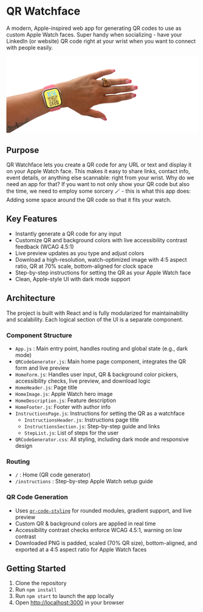 # QR Watchface

A modern, Apple-inspired web app for generating QR codes to use as custom Apple Watch faces. Super handy when socializing - have your LinkedIn (or website) QR code right at your wrist when you want to connect with people easily.

![image of Luise's wrist with an Apple watch showing her QR code](/public/watch_pic.png)

## Purpose

QR Watchface lets you create a QR code for any URL or text and display it on your Apple Watch face. This makes it easy to share links, contact info, event details, or anything else scannable: right from your wrist. Why do we need an app for that? If you want to not only show your QR code but also the time, we need to employ some sorcery 🪄 - this is what this app does: Adding some space around the QR code so that it fits your watch.

## Key Features

- Instantly generate a QR code for any input
- Customize QR and background colors with live accessibility contrast feedback (WCAG 4.5:1)
- Live preview updates as you type and adjust colors
- Download a high-resolution, watch-optimized image with 4:5 aspect ratio, QR at 70% scale, bottom-aligned for clock space
- Step-by-step instructions for setting the QR as your Apple Watch face
- Clean, Apple-style UI with dark mode support

## Architecture

The project is built with React and is fully modularized for maintainability and scalability. Each logical section of the UI is a separate component.

### Component Structure

- `App.js` :  Main entry point, handles routing and global state (e.g., dark mode)
 - `QRCodeGenerator.js`: Main home page component, integrates the QR form and live preview
 - `HomeForm.js`: Handles user input, QR & background color pickers, accessibility checks, live preview, and download logic
 - `HomeHeader.js`: Page title
 - `HomeImage.js`: Apple Watch hero image
 - `HomeDescription.js`: Feature description
 - `HomeFooter.js`: Footer with author info
- `InstructionsPage.js`: Instructions for setting the QR as a watchface
  - `InstructionsHeader.js`: Instructions page title
  - `InstructionsSection.js`: Step-by-step guide and links
  - `StepList.js`: List of steps for the user
- `QRCodeGenerator.css`:  All styling, including dark mode and responsive design

### Routing

- `/` :  Home (QR code generator)
- `/instructions` :  Step-by-step Apple Watch setup guide

### QR Code Generation

- Uses [`qr-code-styling`](https://github.com/kozakdenys/qr-code-styling) for rounded modules, gradient support, and live preview
- Custom QR & background colors are applied in real time
- Accessibility contrast checks enforce WCAG 4.5:1, warning on low contrast
- Downloaded PNG is padded, scaled (70% QR size), bottom-aligned, and exported at a 4:5 aspect ratio for Apple Watch faces

## Getting Started

1. Clone the repository
2. Run `npm install`
3. Run `npm start` to launch the app locally
4. Open [http://localhost:3000](http://localhost:3000) in your browser
